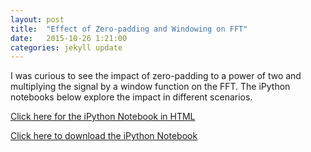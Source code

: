 ```yaml
---
layout: post
title:  "Effect of Zero-padding and Windowing on FFT"
date:   2015-10-26 1:21:00
categories: jekyll update
---
```


I was curious to see the impact of zero-padding to a power of two and multiplying the signal by a window function on the FFT. The iPython notebooks below explore the impact in different scenarios.

[Click here for the iPython Notebook in HTML](https://jcreinhold.github.io/ipynb/fft.html)

[Click here to download the iPython Notebook](https://jcreinhold.github.io/ipynb/fft.ipynb)

